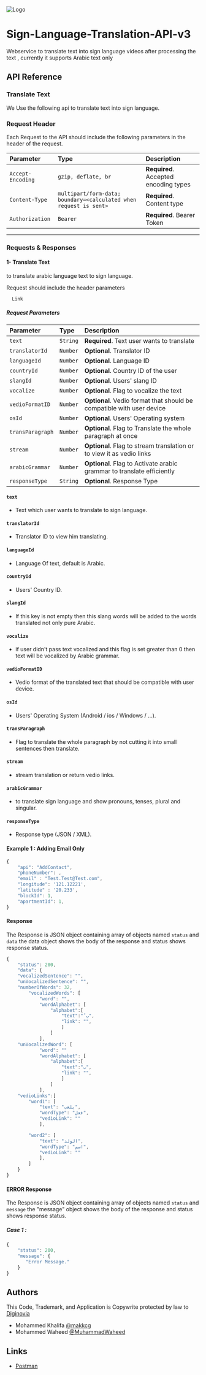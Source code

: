 

![Logo](https://drive.google.com/file/d/1z_xTBMAlD-3KRg0wOlr_peJlrD81J1d4/view?usp=sharing)


# Sign-Language-Translation-API-v3

Webservice to translate text into sign language videos after processing the text , currently it supports Arabic text only




## API Reference
### **Translate Text**
We Use the following api to translate text into sign language.

### **Request Header**
Each Request to the API should include the following parameters in the header of the request.

| Parameter | Type     | Description                |
| :-------- | :------- | :------------------------- |
| `Accept-Encoding` | `gzip, deflate, br` | **Required**. Accepted encoding types |
| `Content-Type` | `multipart/form-data; boundary=<calculated when request is sent>` | **Required**. Content type|
| `Authorization` | `Bearer` | **Required**. Bearer Token|

------------------------------
### **Requests & Responses**

#### **1- Translate Text**
to translate arabic language text to sign language.

Request should include the header parameters
```http
  Link
```
##### **Request Parameters**

| Parameter | Type     | Description                       |
| :-------- | :------- | :-------------------------------- |
| `text` | `String` | **Required**. Text user wants to translate|
| `translatorId` | `Number` | **Optional**. Translator ID|
| `languageId` | `Number` | **Optional**. Language ID|
| `countryId` | `Number` | **Optional**. Country ID of the user|
| `slangId` | `Number` | **Optional**. Users' slang ID|
| `vocalize` | `Number` | **Optional**. Flag to vocalize the text|
| `vedioFormatID` | `Number` | **Optional**. Vedio format that should be compatible with user device|
| `osId` | `Number` | **Optional**. Users' Operating system|
| `transParagraph` | `Number` | **Optional**. Flag to Translate the whole paragraph at once|
| `stream` | `Number` | **Optional**. Flag to stream translation or to view it as vedio links|
| `arabicGrammar` | `Number` | **Optional**. Flag to Activate arabic grammar to translate efficiently|
| `responseType` | `String` | **Optional**. Response Type|


#### `text`

- Text which user wants to translate to sign language.

#### `translatorId`

- Translator ID to view him translating.

#### `languageId`

- Language Of text, default is Arabic.

#### `countryId`

- Users' Country ID.

#### `slangId`

- If this key is not empty then this slang words will be added to the words translated not only pure Arabic.

#### `vocalize`

- if user didn't pass text vocalized and this flag is set greater than 0 then text will be vocalized by Arabic grammar.

#### `vedioFormatID`

- Vedio format of the translated text that should be compatible with user device.

#### `osId`

- Users' Operating System (Android / ios / Windows / ...).

#### `transParagraph`

- Flag to translate the whole paragraph by not cutting it into small sentences then translate.

#### `stream`

- stream translation or return vedio links.

#### `arabicGrammar`

- to translate sign language and show pronouns, tenses, plural and singular. 

#### `responseType`

- Response type (JSON / XML).



#### Example 1 : Adding Email Only 

```javascript
{
	"api": "AddContact",
	"phoneNumber": ,
	"email" : "Test.Test@Test.com",
	"longitude": '121.12221',
	"latitude" : '20.233',
	"blockId": 1,
	"apartmentId": 1,
}
```

#### Response
The Response is JSON object containing array of objects named `status` and `data` the data object shows the body of the response and status shows response status.

```javascript
{
    "status": 200,
    "data": {
	"vocalizedSentence": "",
	"unVocalizedSentence": "",
	"numberOfWords": 32,
        "vocalizedWords": [
			"word": "",
			"wordAlphabet": [
				"alphabet":[
					"text":" ٌب",
					"link": "",
					]
				]
			],
	"unVocalizedWord": [
			"word": ""
			"wordAlphabet": [
				"alphabet":[
					"text":"ب",
					"link": "",
					]
				]
			],
	"vedioLinks":[
		"word1": [
			"text": "يلعب",
			"wordType": "فعل",
			"vedioLink": ""
			],

		"word2": [
			"text": "الولد",
			"wordType": "اسم",
			"vedioLink": ""
			],
		]
    }
}
```



#### ERROR Response
The Response is JSON object containing array of objects named `status` and `message` the "message" object shows the body of the response and status shows response status.


##### Case 1 :
```javascript
{
    "status": 200,
    "message": {
       "Error Message."
    }
}
```



## Authors

This Code, Trademark, and Application is Copywrite protected by law to [Diginovia](https://diginovia.com/)
- Mohammed Khalifa [@makkcg](https://github.com/makkcg)
- Mohammed Waheed [@MuhammadWaheed](https://github.com/MuhammadWaheed73780)

## Links

- [Postman](https://omarty.postman.co/workspace/Omarty-Workspace-VPS~7efc4af7-9f9e-48ce-a5b5-d127cfd455b1/overview)

